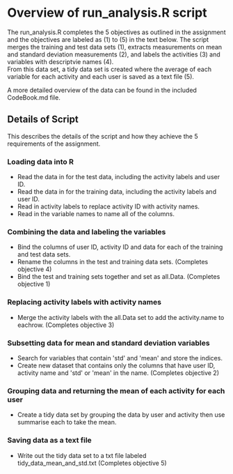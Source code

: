 # Overview of run_analysis.R script
The run_analysis.R completes the 5 objectives as outlined in the assignment and the objectives are labeled as (1) to (5) in the text below. 
The script merges the training and test data sets (1), extracts measurements on mean and standard deviation measurements (2), and labels the activities (3)
and variables with descriptvie names (4).  
From this data set, a tidy data set is created where the average of each variable for each activity and each user is saved as a text file (5).

A more detailed overview of the data can be found in the included CodeBook.md file.

## Details of Script
This describes the details of the script and how they achieve the 5 requirements of the assignment.

### Loading data into R
 - Read the data in for the test data, including the activity labels and user ID.
 - Read the data in for the training data, including the activity labels and user ID.
 - Read in activity labels to replace activity ID with activity names.
 - Read in the variable names to name all of the columns.

### Combining the data and labeling the variables 
 - Bind the columns of user ID, activity ID and data for each of the training and test data sets.
 - Rename the columns in the test and training data sets.  (Completes objective 4)
 - Bind the test and training sets together and set as all.Data. (Completes objective 1)

### Replacing activity labels with activity names
 - Merge the activity labels with the all.Data set to add the activity.name to eachrow. (Completes objective 3)

### Subsetting data for mean and standard deviation variables 
 - Search for variables that contain 'std' and 'mean' and store the indices.
 - Create new dataset that contains only the columns that have user ID, activity name and 'std' or 'mean' in the name. (Completes objective 2)

### Grouping data and returning the mean of each activity for each user
 - Create a tidy data set by grouping the data by user and activity then use summarise each to take the mean.

### Saving data as a text file
 - Write out the tidy data set to a txt file labeled tidy_data_mean_and_std.txt (Completes objective 5)

